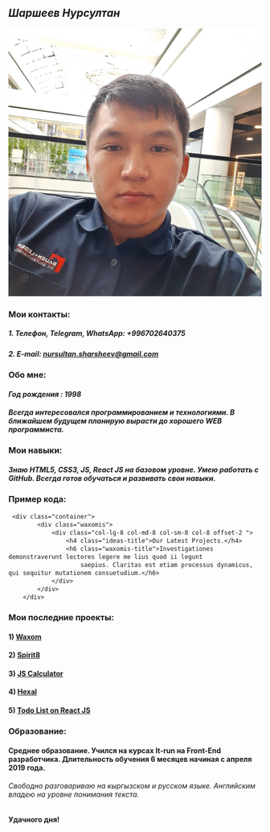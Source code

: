 ## *Шаршеев Нурсултан*

![Foto](avatar.jpg)

### Мои контакты: 
##### 1. Телефон, Telegram, WhatsApp: +996702640375
##### 2. E-mail: nursultan.sharsheev@gmail.com

### Обо мне:
#### *Год рождения : 1998*
#### *Всегда интересовался программированием и технологиями. В ближайшем будущем планирую вырасти до хорошего WEB программиста.*
### Мои навыки: 
#### *Знаю HTML5, CSS3, JS, React JS на базовом уровне. Умею работать с GitHub. Всегда готов обучаться и развивать свои навыки.*
### Пример кода:
```
 <div class="container">
        <div class="waxomis">
            <div class="col-lg-8 col-md-8 col-sm-8 col-8 offset-2 ">
                <h4 class="ideas-title">Our Latest Projects.</h4>
                <h6 class="waxomis-title">Investigationes demonstraverunt lectores legere me lius quod ii legunt
                    saepius. Claritas est etiam processus dynamicus, qui sequitur mutationem consuetudium.</h6>
            </div>
        </div>
    </div>
```
### Мои последние проекты: 
#### 1) [Waxom](https://sharsheevnursultan.github.io/waxom/) 
#### 2) [Spirit8](https://sharsheevnursultan.github.io/spirit8/)
#### 3) [JS Calculator](https://sharsheevnursultan.github.io/jscalc/)
#### 4) [Hexal](https://sharsheevnursultan.github.io/hexal/)
#### 5) [Todo List on React JS](https://todo-list.nursultansharsheev.now.sh)
### Образование: 
#### Среднее образование. Учился на курсах It-run на Front-End разработчика.  Длительность обучения 6 месяцев начиная с апреля 2019 года.
###### *Свободно разговариваю на кыргызском и русском языке. Английским владею на уровне понимания текста.*
#### **Удачного дня!**
